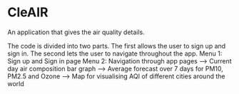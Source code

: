# CleAIR
An application that gives the air quality details.

The code is divided into two parts. The first allows the user to sign up and sign in.
                                       The second lets the user to navigate throughout the app.
                                       Menu 1: Sign up and Sign in page
                                       Menu 2: Navigation through app pages
                                               --> Current day air composition bar graph
                                               --> Average forecast over 7 days for PM10, PM2.5 and Ozone
                                               --> Map for visualising AQI of different cities around the world

